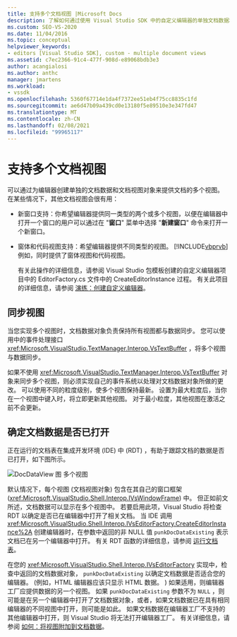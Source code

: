 ```yaml
---
title: 支持多个文档视图 |Microsoft Docs
description: 了解如何通过使用 Visual Studio SDK 中的自定义编辑器的单独文档数据和文档视图对象来提供文档的多个视图。
ms.custom: SEO-VS-2020
ms.date: 11/04/2016
ms.topic: conceptual
helpviewer_keywords:
- editors [Visual Studio SDK], custom - multiple document views
ms.assetid: c7ec2366-91c4-477f-908d-e89068bdb3e3
author: acangialosi
ms.author: anthc
manager: jmartens
ms.workload:
- vssdk
ms.openlocfilehash: 5360f67714e1da4f7372ee51eb4f75cc8835c1fd
ms.sourcegitcommit: ae6d47b09a439cd0e13180f5e89510e3e347fd47
ms.translationtype: MT
ms.contentlocale: zh-CN
ms.lasthandoff: 02/08/2021
ms.locfileid: "99965117"
---
```

# <a name="supporting-multiple-document-views"></a>支持多个文档视图
可以通过为编辑器创建单独的文档数据和文档视图对象来提供文档的多个视图。 在某些情况下，其他文档视图会很有用：

- 新窗口支持：你希望编辑器提供同一类型的两个或多个视图，以便在编辑器中打开一个窗口的用户可以通过在 "**窗口**" 菜单中选择 "**新建窗口**" 命令来打开一个新窗口。

- 窗体和代码视图支持：希望编辑器提供不同类型的视图。 [!INCLUDE[vbprvb](../code-quality/includes/vbprvb_md.md)]例如，同时提供了窗体视图和代码视图。

  有关此操作的详细信息，请参阅 Visual Studio 包模板创建的自定义编辑器项目中的 EditorFactory.cs 文件中的 CreateEditorInstance 过程。 有关此项目的详细信息，请参阅 [演练：创建自定义编辑器](../extensibility/walkthrough-creating-a-custom-editor.md)。

## <a name="synchronizing-views"></a>同步视图
 当您实现多个视图时，文档数据对象负责保持所有视图都与数据同步。 您可以使用中的事件处理接口 <xref:Microsoft.VisualStudio.TextManager.Interop.VsTextBuffer> ，将多个视图与数据同步。

 如果不使用 <xref:Microsoft.VisualStudio.TextManager.Interop.VsTextBuffer> 对象来同步多个视图，则必须实现自己的事件系统以处理对文档数据对象所做的更改。 可以使用不同的粒度级别，使多个视图保持最新。 设置为最大粒度后，当你在一个视图中键入时，将立即更新其他视图。 对于最小粒度，其他视图在激活之前不会更新。

## <a name="determining-whether-document-data-is-already-open"></a>确定文档数据是否已打开
 正在运行的文档表在集成开发环境 (IDE) 中 (RDT) ，有助于跟踪文档的数据是否已打开，如下图所示。

 ![DocDataView 图](../extensibility/media/docdataview.gif "Docdataview") 多个视图

 默认情况下，每个视图 (文档视图对象) 包含在其自己的窗口框架 (<xref:Microsoft.VisualStudio.Shell.Interop.IVsWindowFrame>) 中。 但正如前文所述，文档数据可以显示在多个视图中。 若要启用此项，Visual Studio 将检查 RDT 以确定是否已在编辑器中打开了相关文档。 当 IDE 调用 <xref:Microsoft.VisualStudio.Shell.Interop.IVsEditorFactory.CreateEditorInstance%2A> 创建编辑器时，在参数中返回的非 NULL 值 `punkDocDataExisting` 表示文档已在另一个编辑器中打开。 有关 RDT 函数的详细信息，请参阅 [运行文档表](../extensibility/internals/running-document-table.md)。

 在您的 <xref:Microsoft.VisualStudio.Shell.Interop.IVsEditorFactory> 实现中，检查中返回的文档数据对象， `punkDocDataExisting` 以确定文档数据是否适合您的编辑器。  (例如，HTML 编辑器应该只显示 HTML 数据。 ) 如果适用，则编辑器工厂应提供数据的另一个视图。 如果 `punkDocDataExisting` 参数不为 `NULL` ，则可能是在另一个编辑器中打开了文档数据对象，或者，如果文档数据已在具有相同编辑器的不同视图中打开，则可能是如此。 如果文档数据在编辑器工厂不支持的其他编辑器中打开，则 Visual Studio 将无法打开编辑器工厂。 有关详细信息，请参阅 [如何：将视图附加到文档数据](../extensibility/how-to-attach-views-to-document-data.md)。

